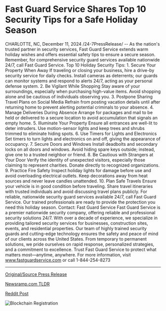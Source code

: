 # Fast Guard Service Shares Top 10 Security Tips for a Safe Holiday Season

CHARLOTTE, NC, December 11, 2024 /24-7PressRelease/ -- As the nation's trusted partner in security services, Fast Guard Service extends warm holiday wishes and offers essential safety tips to ensure a secure season. Remember, for comprehensive security guard services available nationwide 24/7, call Fast Guard Service.  Top 10 Holiday Security Tips:  1. Secure Your Property When Away  If traveling or closing your business, hire a drive-by security service for daily checks. Install cameras as deterrents; our guards can monitor systems and respond to alerts 24/7, acting as your personal defense system.  2. Be Vigilant While Shopping  Stay aware of your surroundings, especially when purchasing high-value items. Avoid shopping alone and be cautious of individuals observing you.  3. Postpone Sharing Travel Plans on Social Media  Refrain from posting vacation details until after returning home to prevent alerting potential criminals to your absence.  4. Manage Deliveries During Absence  Arrange for packages and mail to be held or delivered to a secure location to avoid accumulation that signals an empty home.  5. Illuminate Your Property  Ensure all entrances are well-lit to deter intruders. Use motion-sensor lights and keep trees and shrubs trimmed to eliminate hiding spots.  6. Use Timers for Lights and Electronics  Set timers to turn lights and electronics on and off, giving the appearance of occupancy.  7. Secure Doors and Windows  Install deadbolts and secondary locks on all doors and windows. Avoid hiding spare keys outside; instead, give one to a trusted neighbor or friend.  8. Be Cautious with Strangers at Your Door  Verify the identity of unexpected visitors, especially those claiming to represent charities. Donate directly to recognized organizations.  9. Practice Fire Safety  Inspect holiday lights for damage before use and avoid overloading electrical outlets. Keep decorations away from heat sources and never leave candles unattended.  10. Plan Safe Travels  Ensure your vehicle is in good condition before traveling. Share travel itineraries with trusted individuals and avoid discussing travel plans publicly.  For reliable, nationwide security guard services available 24/7, call Fast Guard Service. Our trained professionals are ready to provide the protection you need this holiday season.  Contact:  Fast Guard Service  Fast Guard Service is a premier nationwide security company, offering reliable and professional security solutions 24/7. With over a decade of experience, we specialize in providing tailored security services for businesses, construction sites, events, and residential properties. Our team of highly trained security guards and cutting-edge technology ensures the safety and peace of mind of our clients across the United States.  From temporary to permanent solutions, we pride ourselves on rapid response, personalized strategies, and a commitment to excellence. Trust Fast Guard Service to protect what matters most—anytime, anywhere.  For more information, visit www.fastguardservice.com or call 1-844-254-8273 

---

[Original/Source Press Release](https://www.24-7pressrelease.com/press-release/516932/fast-guard-service-shares-top-10-security-tips-for-a-safe-holiday-season)
                    

[Newsramp.com TLDR](https://newsramp.com/curated-news/fast-guard-service-extends-warm-holiday-wishes-and-offers-essential-safety-tips-for-a-secure-season/e55717e5157b93e29fb5dd32b456924b) 

 



[Reddit Post](https://www.reddit.com/r/newsramp/comments/1hcl8wh/fast_guard_service_extends_warm_holiday_wishes/) 



![Blockchain Registration](https://cdn.newsramp.app/24-7PressRelease/qrcode/2412/11/flax1TxD.webp)